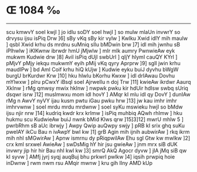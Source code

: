 # Œ 1084 ‰
---
scu kmwvY soeI kwjI ] jo idlu soDY soeI hwjI ] so mulw mlaUn invwrY so
drvysu ijsu isPiq Drw ]6] sBy vKq sBy kir vylw ] Kwlku Xwid idlY
mih maulw ] qsbI Xwid krhu ds mrdnu suMniq sIlu bMDwin brw ]7] idl
mih jwnhu sB iPlhwlw ] iKlKwnw ibrwdr hmU jMjwlw ] mIr mlk aumry
PwnwieAw eyk mukwm Kudwie drw ]8] Avil isPiq dUjI swbUrI ] qIjY
hlymI cauQY KYrI ] pMjvY pMjy iekqu mukwmY eyih pMij vKq qyry Aprprw
]9] sglI jwin krhu maudIPw ] bd Aml Coif krhu hiQ kUjw ] Kudwie
eyku buiJ dyvhu bWgW burgU brKurdwr Krw ]10] hku hlwlu bKorhu Kwxw ]
idl drIAwau Dovhu mYlwxw ] pIru pCwxY iBsqI soeI AjrweIlu n doj Trw
]11] kwieAw ikrdwr Aaurq XkInw ] rMg qmwsy mwix hkInw ] nwpwk
pwku kir hdUir hdIsw swbq sUriq dsqwr isrw ]12] muslmwxu mom idl
hovY ] AMqr kI mlu idl qy DovY ] dunIAw rMg n AwvY nyVY ijau kusm pwtu
iGau pwku hrw ]13] jw kau imhr imhr imhrvwnw ] soeI mrdu mrdu
mrdwnw ] soeI syKu mswieku hwjI so bMdw ijsu njir nrw ]14] kudriq
kwdr krx krImw ] isPiq muhbiq AQwh rhImw ] hku hukmu scu KudwieAw
buiJ nwnk bMid Klws qrw ]15]3]12] mwrU mhlw 5 ] pwrbRhm sB aUc
ibrwjy ] Awpy Qwip auQwpy swjy ] pRB kI srix ghq suKu pweIAY ikCu Bau
n ivAwpY bwl kw ]1] grB Agin mih ijnih aubwirAw ] rkq ikrm
mih nhI sMGwirAw ] Apnw ismrnu dy pRiqpwilAw Ehu sgl Gtw kw
mwlkw ]2] crx kml srxweI AwieAw ] swDsMig hY hir jsu gwieAw ]
jnm mrx siB dUK invwry jip hir hir Bau nhI kwl kw ]3] smrQ
AkQ Agocr dyvw ] jIA jMq siB qw kI syvw ] AMfj jyrj syqj auqBuj
bhu prkwrI pwlkw ]4] iqsih prwpiq hoie inDwnw ] rwm nwm rsu AMqir
mwnw ] kru gih lIny AMD kUp
####
